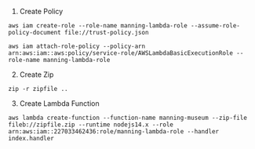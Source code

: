 1. Create Policy

```
aws iam create-role --role-name manning-lambda-role --assume-role-policy-document file://trust-policy.json

aws iam attach-role-policy --policy-arn
arn:aws:iam::aws:policy/service-role/AWSLambdaBasicExecutionRole --role-name manning-lambda-role
```

2. Create Zip

```
zip -r zipfile ..
```

3. Create Lambda Function

```
aws lambda create-function --function-name manning-museum --zip-file fileb://zipfile.zip --runtime nodejs14.x --role arn:aws:iam::227033462436:role/manning-lambda-role --handler index.handler
```
